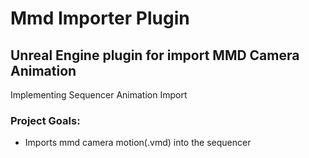 # Mmd Importer Plugin

## Unreal Engine plugin for import MMD Camera Animation

Implementing Sequencer Animation Import

### Project Goals:

- Imports mmd camera motion(.vmd) into the sequencer
